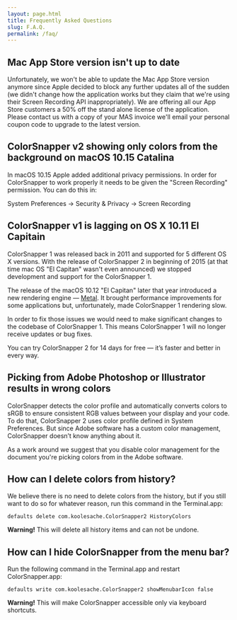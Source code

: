 ```yaml
---
layout: page.html
title: Frequently Asked Questions
slug: F.A.Q.
permalink: /faq/
---
```


## Mac App Store version isn't up to date

Unfortunately, we won't be able to update the Mac App Store version anymore since Apple decided to block any further updates all of the sudden (we didn't change  how the application works but they claim that we're using their Screen Recording API inappropriately). We are offering all our App Store customers a 50% off the stand alone license of the application. Please contact us with a copy of your MAS invoice we'll email your personal coupon code to upgrade to the latest version. 

## ColorSnapper v2 showing only colors from the background on macOS 10.15 Catalina

In macOS 10.15 Apple added additional privacy permissions. In order for
ColorSnapper to work properly it needs to be given the "Screen Recording"
permission. You can do this in:

System Preferences → Security & Privacy → Screen Recording

## ColorSnapper v1 is lagging on OS X 10.11 El Capitain

ColorSnapper 1 was released back in 2011 and supported for 5 different OS X
versions. With the release of ColorSnapper 2 in beginning of 2015 (at that time
mac OS "El Capitan" wasn't even announced) we stopped development and support
for the ColorSnapper 1.

The release of the macOS 10.12 "El Capitan" later that year introduced a new
rendering engine — [Metal](https://developer.apple.com/metal/). It brought
performance improvements for some applications but, unfortunately, made
ColorSnapper 1 rendering slow.

In order to fix those issues we would need to make significant changes to the
codebase of ColorSnapper 1. This means ColorSnapper 1 will no longer receive
updates or bug fixes.

You can try ColorSnapper 2 for 14 days for free — it’s faster and better in
every way.

## Picking from Adobe Photoshop or Illustrator results in wrong colors

ColorSnapper detects the color profile and automatically converts colors to sRGB
to ensure consistent RGB values between your display and your code. To do that,
ColorSnapper 2 uses color profile defined in System Preferences. But since Adobe
software has a custom color management, ColorSnapper doesn’t know anything about
it.

As a work around we suggest that you disable color management for the document
you're picking colors from in the Adobe software.

## How can I delete colors from history?

We believe there is no need to delete colors from the history, but if you still
want to do so for whatever reason, run this command in the Terminal.app:

```
defaults delete com.koolesache.ColorSnapper2 HistoryColors
```

**Warning!** This will delete all history items and can not be undone.

## How can I hide ColorSnapper from the menu bar?

Run the following command in the Terminal.app and restart ColorSnapper.app:

```
defaults write com.koolesache.ColorSnapper2 showMenubarIcon false
```

**Warning!** This will make ColorSnapper accessible only via keyboard shortcuts.
